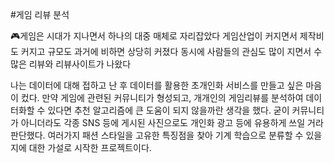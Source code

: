 #게임 리뷰 분석


🎮게임은 시대가 지나면서 하나의 대중 매체로 자리잡았다 게임산업이 커지면서 제작비도 커지고 규모도 과거에 비하면 상당히 커졌다 동시에
사람들의 관심도 많이 지면서 수많은 리뷰와 리뷰사이트가 나왔다

나는 데이터에 대해 접하고 난 후 데이터를 활용한 초개인화 서비스를 만들고 싶은 마음이 컸다.
만약 게임에 관련된 커뮤니티가 형성되고, 개개인의 게임리뷰를 분석하여 데이터화할 수 있다면 추천 알고리즘에 큰 도움이 되지 않을까란 생각을 했다. 굳이 커뮤니티가 아니더라도 각종 SNS 등에 게시된 사진으로도 개인화 광고 등에 유용하게 쓰일 거라 판단했다.
여러가지 패션 스타일을 고유한 특징점을 찾아 기계 학습으로 분류할 수 있을 지에 대한 가설로 시작한 프로젝트이다.

